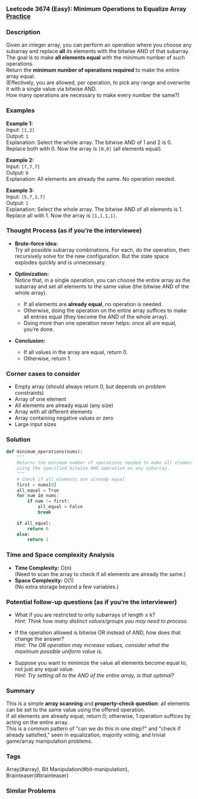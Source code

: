 ### Leetcode 3674 (Easy): Minimum Operations to Equalize Array [Practice](https://leetcode.com/problems/minimum-operations-to-equalize-array)

### Description  
Given an integer array, you can perform an operation where you choose any subarray and replace **all** its elements with the bitwise AND of that subarray. The goal is to make **all elements equal** with the minimum number of such operations.  
Return the **minimum number of operations required** to make the entire array equal.  
(Effectively, you are allowed, per operation, to pick any range and overwrite it with a single value via bitwise AND.  
How many operations are necessary to make every number the same?)

### Examples  

**Example 1:**  
Input: `[1,2]`  
Output: `1`  
Explanation: Select the whole array. The bitwise AND of 1 and 2 is 0. Replace both with 0. Now the array is `[0,0]` (all elements equal).

**Example 2:**  
Input: `[7,7,7]`  
Output: `0`  
Explanation: All elements are already the same. No operation needed.

**Example 3:**  
Input: `[5,7,3,7]`  
Output: `1`  
Explanation: Select the whole array. The bitwise AND of all elements is 1. Replace all with 1. Now the array is `[1,1,1,1]`.

### Thought Process (as if you’re the interviewee)  
- **Brute-force idea:**  
  Try all possible subarray combinations. For each, do the operation, then recursively solve for the new configuration. But the state space explodes quickly and is unnecessary.  

- **Optimization:**  
  Notice that, in a single operation, you can choose the entire array as the subarray and set all elements to the same value (the bitwise AND of the whole array).  
  - If all elements are **already equal**, no operation is needed.  
  - Otherwise, doing the operation on the entire array suffices to make all entries equal (they become the AND of the whole array).  
  - Doing more than one operation never helps: once all are equal, you’re done.  

- **Conclusion:**  
  - If all values in the array are equal, return 0.  
  - Otherwise, return 1.

### Corner cases to consider  
- Empty array (should always return 0, but depends on problem constraints)
- Array of one element
- All elements are already equal (any size)
- Array with all different elements
- Array containing negative values or zero
- Large input sizes

### Solution

```python
def minimum_operations(nums):
    """
    Returns the minimum number of operations needed to make all elements in the array equal
    using the specified bitwise AND operation on any subarray.
    """
    # Check if all elements are already equal
    first = nums[0]
    all_equal = True
    for num in nums:
        if num != first:
            all_equal = False
            break
    
    if all_equal:
        return 0
    else:
        return 1
```

### Time and Space complexity Analysis  

- **Time Complexity:** O(n)  
  (Need to scan the array to check if all elements are already the same.)
- **Space Complexity:** O(1)  
  (No extra storage beyond a few variables.)

### Potential follow-up questions (as if you’re the interviewer)  

- What if you are restricted to only subarrays of length ≤ k?  
  *Hint: Think how many distinct values/groups you may need to process.*

- If the operation allowed is bitwise OR instead of AND, how does that change the answer?  
  *Hint: The OR operation may increase values, consider what the maximum possible uniform value is.*

- Suppose you want to minimize the value all elements become equal to, not just any equal value.  
  *Hint: Try setting all to the AND of the entire array, is that optimal?*

### Summary
This is a simple **array scanning** and **property-check question**: all elements can be set to the same value using the offered operation.  
If all elements are already equal, return 0; otherwise, 1 operation suffices by acting on the entire array.  
This is a common pattern of "can we do this in one step?" and "check if already satisfied," seen in equalization, majority voting, and trivial game/array manipulation problems.

### Tags
Array(#array), Bit Manipulation(#bit-manipulation), Brainteaser(#brainteaser)

### Similar Problems
